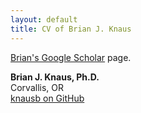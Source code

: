 ```yaml
---
layout: default
title: CV of Brian J. Knaus
---
```



[Brian's Google Scholar](https://scholar.google.com/citations?user=19wcuSwAAAAJ&hl=en) page.

**Brian J. Knaus, Ph.D.**  
Corvallis, OR  
[knausb on GitHub](http://knausb.github.io/)  

